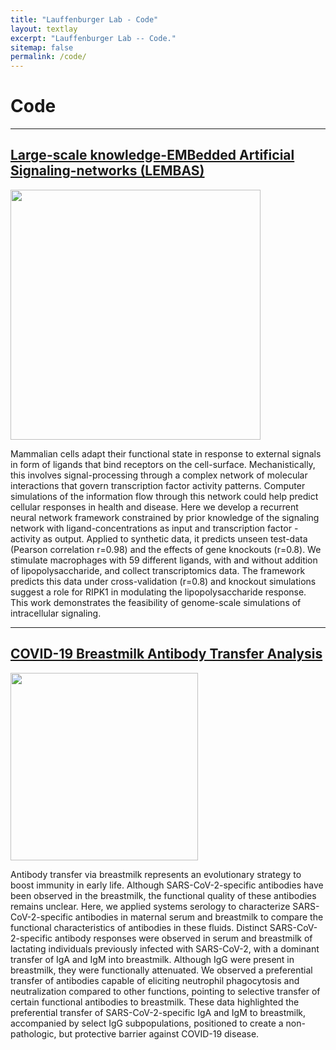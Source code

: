```yaml
---
title: "Lauffenburger Lab - Code"
layout: textlay
excerpt: "Lauffenburger Lab -- Code."
sitemap: false
permalink: /code/
---
```



# Code

---

## [Large-scale knowledge-EMBedded Artificial Signaling-networks (LEMBAS)](https://github.com/Lauffenburger-Lab/LEMBAS)

<img src="{{ site.url }}{{ site.baseurl }}/images/codepic/lembas.jpg" style="width: 400px"> 

Mammalian cells adapt their functional state in response to external signals in form of ligands that bind receptors on the cell-surface. Mechanistically, this involves signal-processing through a complex network of molecular interactions that govern transcription factor activity patterns. Computer simulations of the information flow through this network could help predict cellular responses in health and disease. Here we develop a recurrent neural network framework constrained by prior knowledge of the signaling network with ligand-concentrations as input and transcription factor -activity as output. Applied to synthetic data, it predicts unseen test-data (Pearson correlation r=0.98) and the effects of gene knockouts (r=0.8). We stimulate macrophages with 59 different ligands, with and without addition of lipopolysaccharide, and collect transcriptomics data. The framework predicts this data under cross-validation (r=0.8) and knockout simulations suggest a role for RIPK1 in modulating the lipopolysaccharide response. This work demonstrates the feasibility of genome-scale simulations of intracellular signaling.

---

## [COVID-19 Breastmilk Antibody Transfer Analysis](https://github.com/Lauffenburger-Lab/COVID19-Breastmilk-Antibody-Transfer)

<img src="{{ site.url }}{{ site.baseurl }}/images/codepic/ab_bm.jpg" style="width: 300px">

Antibody transfer via breastmilk represents an evolutionary strategy to boost immunity in early life. Although SARS-CoV-2-specific antibodies have been observed in the breastmilk, the functional quality of these antibodies remains unclear. Here, we applied systems serology to characterize SARS-CoV-2-specific antibodies in maternal serum and breastmilk to compare the functional characteristics of antibodies in these fluids. Distinct SARS-CoV-2-specific antibody responses were observed in serum and breastmilk of lactating individuals previously infected with SARS-CoV-2, with a dominant transfer of IgA and IgM into breastmilk. Although IgG were present in breastmilk, they were functionally attenuated. We observed a preferential transfer of antibodies capable of eliciting neutrophil phagocytosis and neutralization compared to other functions, pointing to selective transfer of certain functional antibodies to breastmilk. These data highlighted the preferential transfer of SARS-CoV-2-specific IgA and IgM to breastmilk, accompanied by select IgG subpopulations, positioned to create a non-pathologic, but protective barrier against COVID-19 disease.


<!--
## [PsychCore Genomics Pipeline](https://github.com/sanderslab/psychcore-compute-platform)


<img src="{{ site.url }}{{ site.baseurl }}/images/codepic/WGS_Pipeline_Image.png" style="width: 300px"> 

This containerized pipeline was developed for high-throughput parallel processing on the Amazon Web Services cloud platform. It was deployed to process whole-genome sequencing data from FASTQ to VCF for analysis of the human prefrontal cortex across development.

- <a href="https://github.com/sanderslab/psychcore-compute-platform"><i class='fab fa-github'></i> Source</a>
- <a href="https://www.biorxiv.org/content/10.1101/585430v1"><i class='fa fa-book'></i> Paper</a>

---

## [MagellanMapper](https://github.com/sanderslab/magellanmapper)


<img src="{{ site.url }}{{ site.baseurl }}/images/codepic/magellanmapper.png" style="width: 300px"> 

MagellanMapper is a graphical imaging informatics suite and pipeline for 3D reconstruction and automated analysis of and whole specimens and atlases. Its design philosophy is to make the raw 3D images as accessible as possible, simplify annotation from nuclei to atlases, and scale from the laptop or desktop to the cloud in cross-platform environments.

- <a href="https://github.com/sanderslab/magellanmapper"><i class='fab fa-github'></i> Source</a>
- <a href="https://elifesciences.org/articles/61408"><i class='fa fa-book'></i> Paper</a>
- <a href="https://currentprotocols.onlinelibrary.wiley.com/doi/abs/10.1002/cpns.104"><i class='fa fa-book'></i> Protocol</a>

---

## [wgsPowerTest](https://github.com/stephansanders/wgsPowerTest)


<img src="{{ site.url }}{{ site.baseurl }}/images/codepic/wgspower.png" style="width: 300px"> 

This R package runs power calculations for the discovery of variants in whole genome sequencing data.

- <a href="https://github.com/stephansanders/wgsPowerTest"><i class='fab fa-github'></i> Source</a>
- <a href="https://www.ncbi.nlm.nih.gov/pubmed/29184211"><i class='fa fa-book'></i> Paper</a>

---

## [SCN2A Variant Browser](https://public.tableau.com/profile/ucsf.psychiatry.bioinformatics.core#!/vizhome/SCN2AVariantViz6_0/Dashboard1)

<img src="{{ site.url }}{{ site.baseurl }}/images/codepic/scn2aviz.png" style="width: 300px"> 

The database SCN2A variants.

- <a href="https://public.tableau.com/profile/ucsf.psychiatry.bioinformatics.core#!/vizhome/SCN2AVariantViz6_0/Dashboard1"><i class='fa fa-link'></i> Link</a>
- <a href="https://www.ncbi.nlm.nih.gov/pubmed/28256214"><i class='fa fa-book'></i> Paper</a>

---


## [CNVision](https://sourceforge.net/projects/cnvision/)


<img src="{{ site.url }}{{ site.baseurl }}/images/codepic/cnvision.png" style="width: 300px"> 

CNVision is designed for detecting and scoring Copy Number Variants (CNVs) from Illumina SNP genotyping data. It runs in a UNIX environment and works with all Illumina chips (from 300k to latest Omni). CNVs are predicted using PennCNV, QuantiSNPv2.3, and GNOSIS (an in-built algorithm). The predicted CNVs are merged, joined (if appropriate), and scored based on the per SNP variability in the raw genotyping data. CNVision can also identify de novo CNVs in family-based data using the per SNP variability algorithm. Comparison with 1000 Genomes, the Genome Structural Variation Consortium, and replicate Illumina data demonstrates the efficacy of the CNV scoring method in both inherited and de novo CNVs.
​
CNVision was written to analyze data for the Simons Simplex Collection autism data. A full description of methods are given in the following paper which can be used to reference ([Sanders et al. (2015)](https://www.ncbi.nlm.nih.gov/pubmed/26402605))

- <a href="https://sourceforge.net/projects/cnvision/"><i class='fa fa-link'></i> Source</a>
- <a href="https://www.ncbi.nlm.nih.gov/pubmed/26402605"><i class='fa fa-book'></i> Paper</a>


---


## [Identity check](http://genomic-identity.wikidot.com/)
​
​Managing large genomic datasets requires accurate estimation of sample identity. This script rapidly identifies all BAM files and Illumina SNP genotyping FinalReports on a cluster, generates a SNP barcode from each one, and uses BLAT to identify duplicates and/or matches. It is run off aligned, indexed BAM files directly (hg18 or hg19) and FinalReports directly (hg18 or hg19). Cross platform (BAM to FinalReport) and cross genome build (hg18 to hg19) is handled automatically.

- <a href="http://genomic-identity.wikidot.com/"><i class='fa fa-link'></i> Source</a>
- <a href="http://genomic-identity.wikidot.com/usage"><i class='fa fa-book'></i> Manual</a>

---

## [UNIX treasure hunt tutorial]()
​
​<img src="{{ site.url }}{{ site.baseurl }}/images/codepic/th.png" style="width: 200px"> 
​

This perl script will install a series of directories and clues that teaches basic UNIX command line skills including `cd`, `ls`, `grep`, `less`, `head`, `tail`, and `nano`. Run the perl script from the command line on a UNIX based machine (e.g. Mac or Linux) using the command: `perl treasureHunt_v2.pl`. Then use `ls` to find the first clue. A PDF of command line commands is also available to download.

- <a href="https://www.dropbox.com/s/4pnobo1vk1sqvjb/treasureHunt_v2.pl?dl=0"><i class='fa fa-link'></i> Source</a>
- <a href="https://www.dropbox.com/s/xw5c1ra4td9k966/Unix_basics.pdf?dl=0"><i class='fa fa-book'></i> Manual</a>

---
-->

